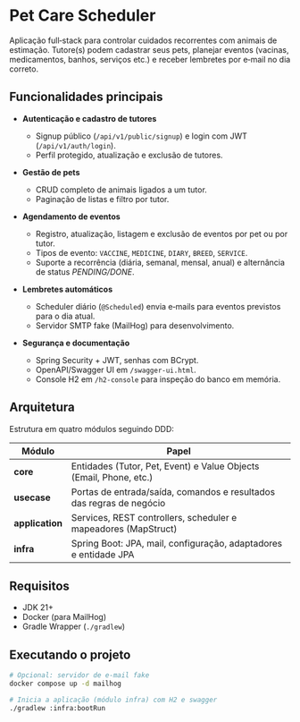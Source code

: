# Pet Care Scheduler

Aplicação full‑stack para controlar cuidados recorrentes com animais de estimação.
Tutore(s) podem cadastrar seus pets, planejar eventos (vacinas, medicamentos,
banhos, serviços etc.) e receber lembretes por e‑mail no dia correto.

## Funcionalidades principais

- **Autenticação e cadastro de tutores**
  - Signup público (`/api/v1/public/signup`) e login com JWT (`/api/v1/auth/login`).
  - Perfil protegido, atualização e exclusão de tutores.

- **Gestão de pets**
  - CRUD completo de animais ligados a um tutor.
  - Paginação de listas e filtro por tutor.

- **Agendamento de eventos**
  - Registro, atualização, listagem e exclusão de eventos por pet ou por tutor.
  - Tipos de evento: `VACCINE`, `MEDICINE`, `DIARY`, `BREED`, `SERVICE`.
  - Suporte a recorrência (diária, semanal, mensal, anual) e alternância
    de status *PENDING/DONE*.

- **Lembretes automáticos**
  - Scheduler diário (`@Scheduled`) envia e‑mails para eventos previstos
    para o dia atual.
  - Servidor SMTP fake (MailHog) para desenvolvimento.

- **Segurança e documentação**
  - Spring Security + JWT, senhas com BCrypt.
  - OpenAPI/Swagger UI em `/swagger-ui.html`.
  - Console H2 em `/h2-console` para inspeção do banco em memória.

## Arquitetura

Estrutura em quatro módulos seguindo DDD:

| Módulo         | Papel                                                             |
|----------------|-------------------------------------------------------------------|
| **core**       | Entidades (Tutor, Pet, Event) e Value Objects (Email, Phone, etc.)|
| **usecase**    | Portas de entrada/saída, comandos e resultados das regras de negócio |
| **application**| Services, REST controllers, scheduler e mapeadores (MapStruct)    |
| **infra**      | Spring Boot: JPA, mail, configuração, adaptadores e entidade JPA  |

## Requisitos

- JDK 21+
- Docker (para MailHog)
- Gradle Wrapper (`./gradlew`)

## Executando o projeto

```bash
# Opcional: servidor de e‑mail fake
docker compose up -d mailhog

# Inicia a aplicação (módulo infra) com H2 e swagger
./gradlew :infra:bootRun
